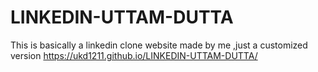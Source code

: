 # LINKEDIN-UTTAM-DUTTA
This is basically a linkedin clone website made by me ,just a customized version
https://ukd1211.github.io/LINKEDIN-UTTAM-DUTTA/
